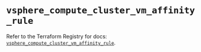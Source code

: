 # `vsphere_compute_cluster_vm_affinity_rule`

Refer to the Terraform Registry for docs: [`vsphere_compute_cluster_vm_affinity_rule`](https://registry.terraform.io/providers/vmware/vsphere/2.14.1/docs/resources/compute_cluster_vm_affinity_rule).
